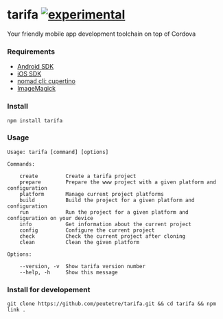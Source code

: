 tarifa [![experimental](http://hughsk.github.io/stability-badges/dist/experimental.svg)](http://github.com/hughsk/stability-badges)
======

Your friendly mobile app development toolchain on top of Cordova


### Requirements

* [Android SDK](http://developer.android.com/)
* [iOS SDK](http://developer.apple.com/)
* [nomad cli: cupertino](https://github.com/nomad/cupertino)
* [ImageMagick](http://www.imagemagick.org/)

### Install

```
npm install tarifa
```

### Usage

```
Usage: tarifa [command] [options]

Commands:

    create         Create a tarifa project
    prepare        Prepare the www project with a given platform and configuration
    platform       Manage current project platforms
    build          Build the project for a given platform and configuration
    run            Run the project for a given platform and configuration on your device
    info           Get information about the current project
    config         Configure the current project
    check          Check the current project after cloning
    clean          Clean the given platform

Options:

    --version, -v  Show tarifa version number
    --help, -h     Show this message
```

### Install for developement

```
git clone https://github.com/peutetre/tarifa.git && cd tarifa && npm link .
```

